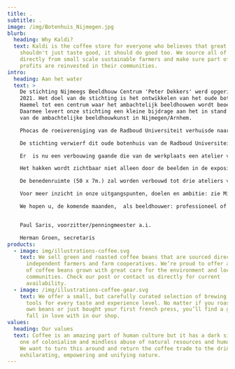 ```yaml
---
title: .
subtitle: .
image: /img/Botenhuis_Nijmegen.jpg
blurb:
  heading: Why Kaldi?
  text: Kaldi is the coffee store for everyone who believes that great coffee
    shouldn't just taste good, it should do good too. We source all of our beans
    directly from small scale sustainable farmers and make sure part of the
    profits are reinvested in their communities.
intro:
  heading: Aan het water
  text: >
    De stichting Nijmeegs Beeldhouw Centrum 'Peter Dekkers' werd opgericht in
    2021. Het doel van de stichting is het ontwikkelen van het oude botenhuis De
    Haemel tot een centrum waar het ambachtelijk beeldhouwen wordt beoefend.
    Daarmee levert onze stichting een kleine bijdrage aan het in stand houden
    van de ambachtelijke beeldhouwkunst in Nijmegen/Arnhem.  

    Phocas de roeivereniging van de Radboud Universiteit verhuisde naar een nieuw onderkomen, het oude (50 jaar) botenhuis achterlatend.

    De stichting verwierf dit oude botenhuis van de Radboud Universiteit om het drijvend icoon in het Maas-Waalkanaal een nieuwe bestemming te geven.

    Er  is nu een verbouwing gaande die van de werkplaats een atelier voor gevorderde amateurs maakt. Een doucheruimte wordt omgevormd tot een slijp/schuur ruimte met afzuiging, de bar wordt kantine, vergader- en expositie ruimte. Het balkon wordt de buiten-hakplaats en natuurlijk kun je er in de zomer relaxen in de zon. 

    Het hakken wordt zichtbaar niet alleen door de beelden in de expositieruimte maar ook door het work in progress buiten.

    De benedenruimte (50 x 7m.) zal worden verbouwd tot drie ateliers van ongeveer 100m2 ten behoeve van professionele kunstenaars (beeldhouwers). Deze ateliers zullen voor onbepaalde tijd aan de betrokken kunstenaars verhuurd worden.

    Voor meer inzicht in onze uitgangspunten, doelen en ambitie: zie Mijmeringen.

    We hopen u, de komende maanden,  als beeldhouwer: professioneel of gevorderd amateur  of als belangstellende, aan boord te kunnen verwelkomen.


    Paul Saris, voorzitter/penningmeester a.i.

    Herman Groen, secretaris
products:
  - image: img/illustrations-coffee.svg
    text: We sell green and roasted coffee beans that are sourced directly from
      independent farmers and farm cooperatives. We’re proud to offer a variety
      of coffee beans grown with great care for the environment and local
      communities. Check our post or contact us directly for current
      availability.
  - image: /img/illustrations-coffee-gear.svg
    text: We offer a small, but carefully curated selection of brewing gear and
      tools for every taste and experience level. No matter if you roast your
      own beans or just bought your first french press, you’ll find a gadget to
      fall in love with in our shop.
values:
  heading: Our values
  text: Coffee is an amazing part of human culture but it has a dark side too –
    one of colonialism and mindless abuse of natural resources and human lives.
    We want to turn this around and return the coffee trade to the drink’s
    exhilarating, empowering and unifying nature.
---
```

